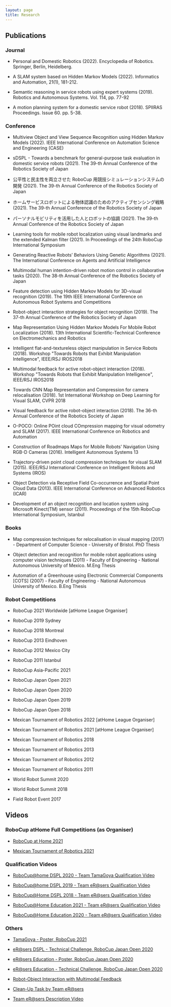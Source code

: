 ```yaml
---
layout: page
title: Research
---
```


## Publications

### Journal

- Personal and Domestic Robotics (2022). Encyclopedia of Robotics. Springer, Berlin, Heidelberg.

- A SLAM system based on Hidden Markov Models (2022). Informatics and Automation, 21(1), 181-212.

- Semantic reasoning in service robots using expert systems (2019). Robotics and Autonomous Systems. Vol. 114, pp. 77-92

- A motion planning system for a domestic service robot (2018). SPIIRAS Proceedings. Issue 60. pp. 5-38.

### Conference

- Multiview Object and View Sequence Recognition using Hidden Markov Models (2022). IEEE International Conference on Automation Science and Engineering (CASE)

- sDSPL - Towards a benchmark for general-purpose task evaluation in domestic service robots (2021). The 39-th Annual Conference of the Robotics Society of Japan

- 公平性と民主性を両立させた RoboCup 用競技シミュレーションシステムの開発 (2021). The 39-th Annual Conference of the Robotics Society of Japan

- ホームサービスロボットによる物体認識のためのアクティブセンシング戦略 (2021). The 39-th Annual Conference of the Robotics Society of Japan

- パーソナルモビリティを活用した人とロボットの協調 (2021). The 39-th Annual Conference of the Robotics Society of Japan

- Learning tools for mobile robot localization using visual landmarks and the extended Kalman filter (2021). In Proceedings of the 24th RoboCup International Symposium

- Generating Reactive Robots’ Behaviors Using Genetic Algorithms (2021). The International Conference on Agents and Artificial Intelligence

- Multimodal human intention-driven robot motion control in collaborative tasks (2020). The 38-th Annual Conference of the Robotics Society of Japan

- Feature detection using Hidden Markov Models for 3D-visual recognition (2019). The 19th IEEE International Conference on Autonomous Robot Systems and Competitions

- Robot-object interaction strategies for object recognition (2019). The 37-th Annual Conference of the Robotics Society of Japan

- Map Representation Using Hidden Markov Models For Mobile Robot Localization (2018). 13th International Scientific-Technical Conference on Electromechanics and Robotics

- Intelligent flat-and-textureless object manipulation in Service Robots (2018). Workshop "Towards Robots that Exhibit Manipulation Intelligence", IEEE/RSJ IROS2018

- Multimodal feedback for active robot-object interaction (2018). Workshop "Towards Robots that Exhibit Manipulation Intelligence", IEEE/RSJ IROS2018

- Towards CNN Map Representation and Compression for camera relocalisation (2018). 1st International Workshop on Deep Learning for Visual SLAM, CVPR 2018

- Visual feedback for active robot-object interaction (2018). The 36-th Annual Conference of the Robotics Society of Japan

- O-POCO: Online POint cloud COmpression mapping for visual odometry and SLAM (2017). IEEE International Conference on Robotics and Automation

- Construction of Roadmaps Maps for Mobile Robots' Navigation Using RGB-D Cameras (2016). Intelligent Autonomous Systems 13

- Trajectory-driven point cloud compression techniques for visual SLAM (2015). IEEE/RSJ International Conference on Intelligent Robots and Systems (IROS)

- Object Detection via Receptive Field Co-occurrence and Spatial Point Cloud Data (2013). IEEE International Conference on Advanced Robotics (ICAR)

- Development of an object recognition and location system using Microsoft Kinect(TM) sensor (2011). Proceedings of the 15th RoboCup International Symposium, Istanbul

### Books

- Map compression techniques for relocalisation in visual mapping (2017) - Department of Computer Science - University of Bristol. PhD Thesis

- Object detection and recognition for mobile robot applications using computer vision techniques (2011) - Faculty of Engineering - National Autonomous University of Mexico. M.Eng Thesis

- Automation of a Greenhouse using Electronic Commercial Components [COTS] (2007) - Faculty of Engineering - National Autonomous University of Mexico. B.Eng Thesis

### Robot Competitions

- RoboCup 2021 Worldwide [atHome League Organiser]
- RoboCup 2019 Sydney
- RoboCup 2018 Montreal
- RoboCup 2013 Eindhoven
- RoboCup 2012 Mexico City
- RoboCup 2011 Istanbul

- RoboCup Asia-Pacific 2021

- RoboCup Japan Open 2021
- RoboCup Japan Open 2020
- RoboCup Japan Open 2019
- RoboCup Japan Open 2018

- Mexican Tournament of Robotics 2022 [atHome League Organiser]
- Mexican Tournament of Robotics 2021 [atHome League Organiser]
- Mexican Tournament of Robotics 2018
- Mexican Tournament of Robotics 2013
- Mexican Tournament of Robotics 2012
- Mexican Tournament of Robotics 2011

- World Robot Summit 2020
- World Robot Summit 2018

- Field Robot Event 2017

## Videos

### RoboCup atHome Full Competitions (as Organiser)

- [RoboCup at Home 2021](https://bit.ly/36fy18e)

- [Mexican Tournament of Robotics 2021](https://bit.ly/3qQfvwI)

### Qualification Videos

- [RoboCup@home DSPL 2020 - Team TamaGoya Qualification Video](https://bit.ly/2C69zKm)

- [RoboCup@home DSPL 2019 - Team eR@sers Qualification Video](https://bit.ly/3eY9N4R)

- [RoboCup@Home DSPL 2018 - Team eR@sers Qualification Video](https://bit.ly/3irzM6Z)

- [RoboCup@Home Education 2021 - Team eR@sers Qualification Video](https://bit.ly/2TBX1n9)

- [RoboCup@Home Education 2020 - Team eR@sers Qualification Video](https://bit.ly/2YZZQ1i)

### Others

- [TamaGoya - Poster, RoboCup 2021](https://bit.ly/3hfw7KU)

- [eR@sers DSPL - Technical Challenge, RoboCup Japan Open 2020](https://bit.ly/3yobLVD)

- [eR@sers Education - Poster, RoboCup Japan Open 2020](https://bit.ly/2TEPsfv)

- [eR@sers Education - Technical Challenge, RoboCup Japan Open 2020](https://bit.ly/3wcdsE8)

- [Robot-Object Interaction with Multimodal Feedback](https://bit.ly/2VKfoUK)

- [Clean-Up Task by Team eR@sers](https://bit.ly/2ZwunD0)

- [Team eR@sers Description Video](https://bit.ly/2C8R1sU)
